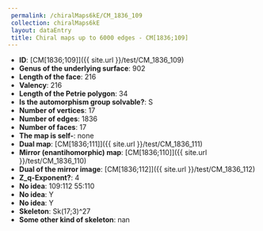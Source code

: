 ```yaml
--- 
 permalink: /chiralMaps6kE/CM_1836_109 
 collection: chiralMaps6kE
 layout: dataEntry
 title: Chiral maps up to 6000 edges - CM[1836;109]
---
```


- **ID**: [CM[1836;109]]({{ site.url }}/test/CM_1836_109)
- **Genus of the underlying surface**: 902
- **Length of the face**: 216
- **Valency**: 216
- **Length of the Petrie polygon**: 34
- **Is the automorphism group solvable?**: S
- **Number of vertices**: 17
- **Number of edges**: 1836
- **Number of faces**: 17
- **The map is self-**: none
- **Dual map**: [CM[1836;111]]({{ site.url }}/test/CM_1836_111)
- **Mirror (enantihomorphic) map**: [CM[1836;110]]({{ site.url }}/test/CM_1836_110)
- **Dual of the mirror image**: [CM[1836;112]]({{ site.url }}/test/CM_1836_112)
- **Z_q-Exponent?**: 4
- **No idea**:  109:112 55:110
- **No idea**: Y
- **No idea**: Y
- **Skeleton**: Sk(17;3)^27
- **Some other kind of skeleton**: nan
